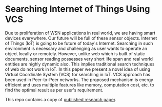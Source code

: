# Searching Internet of Things Using VCS
Due to proliferation of WSN applications in real world, we are having smart devices everywhere. Our future will be full of these sensor objects. Internet of Things (IoT) is going to be future of today's Internet. Searching in such environment is necessary and challenging as user wants to operate an object locally or remotely. However, unlike web which is built of static documents, sensor reading possesses very short life span and real world entities are highly dynamic also. This implies traditional search techniques of web do not work in IoT. In this paper we present a novel idea of using Virtual Coordinate System (VCS) for searching in IoT. VCS approach has been used in Peer-to-Peer networks. The proposed mechanism is energy efficient and uses multiple features like memory, computation cost, etc. to find the optimal result as per user's requirement.

This repo contains a copy of [published research paper](http://dl.acm.org/citation.cfm?id=2490437&dl=ACM&coll=DL).
